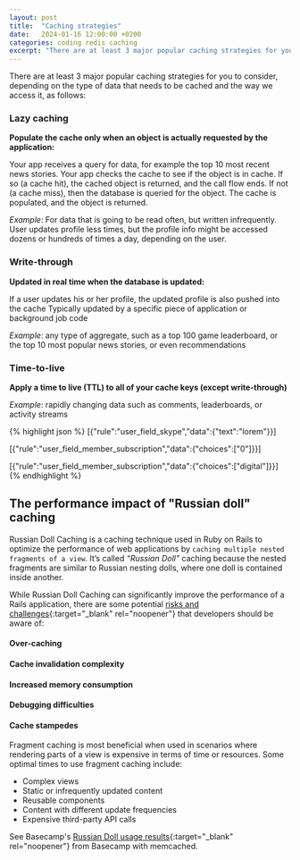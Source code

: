 ```yaml
---
layout: post
title:  "Caching strategies"
date:   2024-01-16 12:00:00 +0200
categories: coding redis caching
excerpt: "There are at least 3 major popular caching strategies for you to always consider: Lazy caching, Write-through, Time-to-live."
---
```


There are at least 3 major popular caching strategies for you to consider, depending on the type of data that needs to be cached and the way we access it, as follows:

<h3>Lazy caching</h3>

<strong>Populate the cache only when an object is actually requested by the application:</strong>

Your app receives a query for data, for example the top 10 most recent news stories.
Your app checks the cache to see if the object is in cache.
If so (a cache hit), the cached object is returned, and the call flow ends.
If not (a cache miss), then the database is queried for the object. The cache is populated, and the object is returned.

*Example*: For data that is going to be read often, but written infrequently. User updates profile less times, but the profile info might be accessed dozens or hundreds of times a day, depending on the user.


<h3>Write-through</h3>

<strong>Updated in real time when the database is updated:</strong>

If a user updates his or her profile, the updated profile is also pushed into the cache
Typically updated by a specific piece of application or background job code

*Example*: any type of aggregate, such as a top 100 game leaderboard, or the top 10 most popular news stories, or even recommendations


<h3>Time-to-live</h3>

<strong>Apply a time to live (TTL) to all of your cache keys (except write-through)</strong>

*Example*: rapidly changing data such as comments, leaderboards, or activity streams

{% highlight json %}
[{"rule":"user_field_skype","data":{"text":"lorem"}}]

[{"rule":"user_field_member_subscription","data":{"choices":["0"]}}]

[{"rule":"user_field_member_subscription","data":{"choices":["digital"]}}]
{% endhighlight %}


<h2>The performance impact of "Russian doll" caching</h2>

Russian Doll Caching is a caching technique used in Ruby on Rails to optimize the performance of web applications by `caching multiple nested fragments of a view`. It’s called *“Russian Doll”* caching because the nested fragments are similar to Russian nesting dolls, where one doll is contained inside another.

While Russian Doll Caching can significantly improve the performance of a Rails application, there are some potential [risks and challenges][russian-doll-doc]{:target="_blank" rel="noopener"} that developers should be aware of:

<h4>Over-caching</h4>

<h4>Cache invalidation complexity</h4>

<h4>Increased memory consumption</h4>

<h4>Debugging difficulties</h4>

<h4>Cache stampedes</h4>

Fragment caching is most beneficial when used in scenarios where rendering parts of a view is expensive in terms of time or resources. Some optimal times to use fragment caching include:

- Complex views
- Static or infrequently updated content
- Reusable components
- Content with different update frequencies
- Expensive third-party API calls

See Basecamp's [Russian Doll usage results][russian-doll-sample]{:target="_blank" rel="noopener"} from Basecamp with memcached.

[russian-doll-doc]: https://patrickkarsh.medium.com/rails-caching-patterns-russian-doll-caching-dca569d04fe0
[russian-doll-sample]: https://signalvnoise.com/posts/3690-the-performance-impact-of-russian-doll-caching
